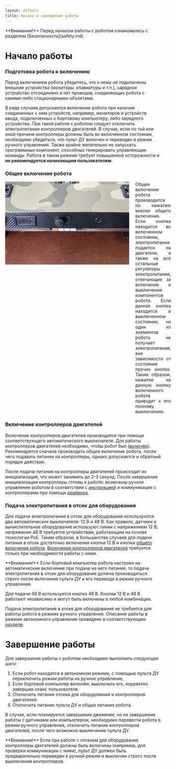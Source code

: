```yaml
---
layout: default
title: Начало и завершение работы
---
```


<div class="warning" markdown="1">
**Внимание!** Перед началом работы с роботом ознакомьтесь с разделом [Безопасность](safety.md).
</div>

# Начало работы

### Подготовка робота к включению

Перед включением робота убедитесь, что к нему не подключены внешние устройства (мониторы, клавиатуры и т.п.), зарядное устройство отсоединено и нет проводов, соединяющих робота с какими-либо стационарными объектами.

В ряде случаев допускается включение робота при наличии соединенных с ним устройств, например, мониторов и устройств ввода, подключенных к бортовому компьютеру, либо зарядного устройства. При такой работе с роботом следует отключить электропитание контроллеров двигателей. В случае, если по той или иной причине контроллеры должны быть во включенном состоянии, необходимо убедиться, что пульт ДУ включен и переведен в режим ручного управления. Также крайне желательно не запускать программных компонент, способных генерировать управляющие команды. Работа в таком режиме требует повышенной осторожности и **не рекомендуется начинающим пользователям**.

### Общее включение робота

<div style="display: flex;">
<div style="display: inline; min-width:400px; width:50%">
<img class="scalable" src="../../images/buttons/rear_panel.jpg">
</div>
<div style="margin-left: 20px; margin-top: 0px; text-align: justify; width:80%;" markdown="1">
Общее включение робота производится по нажатию кнопки общего включения. Если кнопка находится во включенном состоянии, электропитание подается на двигатели, а также на все остальные регуляторы электропитания, отвечающие за включение и выключение компонентов робота. Если данная кнопка находится в выключенном состоянии, ни один из элементов робота не получает электропитания, вне зависимости от состояния прочих кнопок. Таким образом, нажатие на данную кнопку включенного робота приводит к его полному выключению.
</div>
</div>

### Включение контроллеров двигателей

Включение контроллеров двигателей производится при помощи соответствующего автоматического выключателя. Для работы контроллеров двигателей необходимо, чтобы робот был ([включён](#общее-включение-робота)). Рекомендуется сначала производить общее включение робота, после чего подавать питание на контроллеры, однако допускается и обратный порядок действий.

После подачи питания на контроллеры двигателей происходит их инициализация, что может занимать до 2-3 секунд. После завершения инициализации контроллеры готовы к работе: возможны ручное управление роботом в соответствии с [инструкцией](../workmodes/remote_control.md) и коммуникация с контроллерами при помощи [драйвера](https://github.com/kb-avrora/wombat_hardware_interface).

### Подача электропитания в отсек для оборудования

Для подачи электропитания в отсек для оборудования используются два автоматических выключателя: 12 В и 48 В. Как правило, датчики и вычислительное оборудование используют линии с напряжением 12 В; напряжение 48 В требуется устройствам, работающим на основе технологии PoE. Таким образом, в большинстве случаев для подачи питания в отсек достаточно включения кнопки 12 В и кнопки [общего включения робота](#общее-включение-робота). [Включение контроллеров двигателей](#включение-контроллеров-двигателей) требуется только при необходимости работы с ними.

<div class="warning" markdown="1">
**Внимание!** Если бортовой компьютер робота настроен на автоматические включение при подаче на него питания, то подача электропитания в отсек для оборудования должна производиться строго после включения пульта ДУ и его перевода в режим ручного управления.
</div>

Для подачи 48 В используется кнопка 48 В. Кнопки 12 В и 48 В работают независимо и могут быть включены в любой комбинации.

Подача электропитания в отсек для оборудования не требуется для работы робота в режиме ручного управления. Описание работы в режиме автономного управления приведено в соответствующем [разделе](../workmodes/autonomous/concepts.md).

# Завершение работы

Для завершения работы с роботом необходимо выполнить следующие шаги:

1. Если робот находится в автономном режиме, с помощью пульта ДУ переключить режим работы на ручное управление.
2. Если бортовой компьютер включён, выключить его, корректно завершив сеанс пользователя.
3. Отключить питание отсека для оборудования и контроллеров двигателей.
4. Отключить питание пульта ДУ и общее питание робота.

В случае, если планируется завершение движения, но не завершение работы с датчиками или компьютером, необходимо перевести робота в режим ручного управления, отключить питание контроллеров двигателей, после чего возможно выключение пульта ДУ.

<div class="warning" markdown="1">
**Внимание!** Если при работе с отсеком для оборудования контроллеры двигателей должны быть включены (например, для проверки коммуникации с ними), пульт ДУ должен быть предварительно переведён в ручной режим и выключен строго после выключения контроллеров.
</div>
